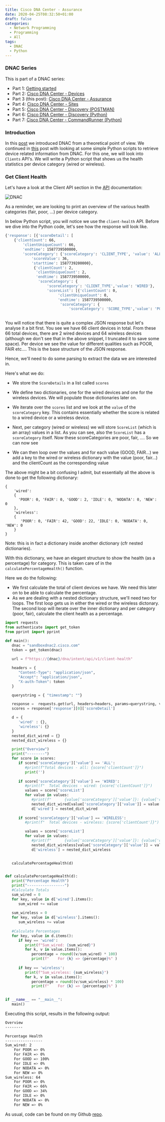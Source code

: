 ```yaml
---
title: Cisco DNA Center - Assurance
date: 2020-04-25T08:32:50+01:00
draft: false
categories:
  - Network Programming
  - Programming
  - All
tags:
  - DNAC
  - Python
---
```

### DNAC Series

This is part of a DNAC series:

- Part 1: [Getting started](https://blog.wimwauters.com/networkprogrammability/2020-04-22_dnac_gettingstarted/)
- Part 2: [Cisco DNA Center - Devices](https://blog.wimwauters.com/networkprogrammability/2020-04-24_dnac_part1_pythonrequests/)
- Part 3 (this post): [Cisco DNA Center - Assurance](https://blog.wimwauters.com/networkprogrammability/2020-04-25_dnac_part2_pythonrequests/)
- Part 4: [Cisco DNA Center - Sites](https://blog.wimwauters.com/networkprogrammability/2020-04-27_dnac_part3_pythonrequests/)
- Part 5: [Cisco DNA Center - Discovery (POSTMAN)](https://blog.wimwauters.com/networkprogrammability/2020-04-29_dnac_part4_postman_networkdiscovery/)
- Part 6: [Cisco DNA Center - Discovery (Python)](https://blog.wimwauters.com/networkprogrammability/2020-05-01_dnac_part5_pythonrequests/)
- Part 7: [Cisco DNA Center - CommandRunner (Python)](https://blog.wimwauters.com/networkprogrammability/2020-05-02_dnac_part6_pythonrequests/)

### Introduction

In this [post](https://blog.wimwauters.com/networkprogrammability/2020-04-22_dnac_gettingstarted/) we introduced DNAC from a theoretical point of view. We continued in [this](https://blog.wimwauters.com/networkprogrammability/2020-04-24_dnac_pythonrequests_part1/) post with looking at some simple Python scripts to retrieve device related information from DNAC. For this one, we will look into `Clients` API's. We will write a Python script that shows us the health statistics per device category (wired or wireless).

### Get Client Health

Let's have a look at the Client API section in the [API](https://developer.cisco.com/docs/dna-center/api/1-3-3-x/) documentation:

![DNAC](/images/2020-04-25-1.png)

As a reminder, we are looking to print an overview of the various health categories (fair, poor, ...) per device category. 

In below Python script, you will notice we use the `client-health` API. Before we dive into the Python code, let's see how the response will look like. 

```bash
{'response': [{'scoreDetail': [
    {'clientCount': 66,
        'clientUniqueCount': 66,
        'endtime': 1587739500000,
        'scoreCategory': {'scoreCategory': 'CLIENT_TYPE', 'value': 'ALL'},
            'scoreValue': 36,
            'starttime': 1587739200000},
             {'clientCount': 2,
              'clientUniqueCount': 2,
              'endtime': 1587739500000,
               'scoreCategory': {
                   'scoreCategory': 'CLIENT_TYPE','value': 'WIRED'},
                   'scoreList': [{'clientCount': 0,
                        'clientUniqueCount': 0,
                        'endtime': 1587739500000,
                         'scoreCategory': {
                             'scoreCategory': 'SCORE_TYPE','value': 'POOR'},
                                            
```
You will notice that there is quite a complex JSON response but let's analyse it a bit first. You see we have 66 client devices in total. From these 66 total devices, there are 2 wired devices and 64 wireless devices (although we don't see that in the above snippet, I truncated it to save some space). Per device we see the value for different qualities such as POOR, FAIR etc.... This is the base structure of the JSON response.

Hence, we'll need to do some parsing to extract the data we are interested in.

Here's what we do:

* We store the `ScoreDetails` in a list called `scores`

* We define two dictionaries, one for the wired devices and one for the wireless devices. We will populate those dictionaries later on.

* We iterate over the `scores` list and we look at the `value` of the `scoreCategory` key. This contains essentially whether the score is related to a wired device or a wireless device.

* Next, per category (wired or wireless) we will store `ScoreList` (which is an array) values in a list. As you can see, also the `ScoreList` has a `scoreCategory` itself. Now these scoreCategories are poor, fair, .... So we can now see

* We can then loop over the values and for each value (GOOD, FAIR...) we add a key to the wired or wireless dictionary with the value (poor, fair...) and the clientCount as the corresponding value

The above might be a bit confusing I admit, but essentially all the above is done to get the following dictionary:

```
{
    'wired': 
    {
      'POOR': 0, 'FAIR': 0, 'GOOD': 2, 'IDLE': 0, 'NODATA': 0, 'NEW': 0
    }, 
    'wireless': 
    {
       'POOR': 0, 'FAIR': 42, 'GOOD': 22, 'IDLE': 0, 'NODATA': 0, 'NEW': 0
    }
}
```
Note: this is in fact a dictionary inside another dictionary (cfr nested dictionaries).

With this dictionary, we have an elegant structure to show the health (as a percentage) for category. This is taken care of in the `calculatePercentageHealth()` function.

Here we do the following:
* We first calculate the total of client devices we have. We need this later on to be able to calculate the percentage.
*  As we are dealing with a nested dictionary structure, we'll need two for loops. The first loop gets us in either the wired or the wireless dictonary. The second loop will iterate over the inner dictionary and per category (poor, fair), calculate the client health as a percentage.

```python
import requests
from authenticate import get_token
from pprint import pprint

def main():
   dnac = "sandboxdnac2.cisco.com"
   token = get_token(dnac)
   
   url = f"https://{dnac}/dna/intent/api/v1/client-health"

   headers = {
      "Content-Type": "application/json",
      "Accept": "application/json",
      "X-auth-Token": token 
   }

   querystring = { "timestamp": ""}

   response =  requests.get(url, headers=headers, params=querystring, verify=False ).json()
   scores = response['response'][0]['scoreDetail']

   d = {
      'wired' : {},
      'wireless': {}
   }
   nested_dict_wired = {}
   nested_dict_wireless = {}

   print("Overview")
   print("--------")
   for score in scores:
      if score['scoreCategory']['value'] == 'ALL':
         #print(f"Total devices - all: {score['clientCount']}")
         print('')
      
      if score['scoreCategory']['value'] == 'WIRED':
         #print(f"  Total devices - wired: {score['clientCount']}")
         values = score['scoreList']
         for value in values:
            #print(f"      {value['scoreCategory']['value']}: {value['clientCount']}")
            nested_dict_wired[value['scoreCategory']['value']] = value['clientCount']
            d['wired'] = nested_dict_wired
            
      if score['scoreCategory']['value'] == 'WIRELESS':
         #print(f"  Total devices - wireless: {score['clientCount']}")

         values = score['scoreList']
         for value in values:
            #print(f"      {value['scoreCategory']['value']}: {value['clientCount']}")
            nested_dict_wireless[value['scoreCategory']['value']] = value['clientCount']
            d['wireless'] = nested_dict_wireless
  

   calculatePercentageHealth(d)


def calculatePercentageHealth(d):
   print("Percentage Health")
   print("-----------------")
   #Calculate Totals
   sum_wired = 0
   for key, value in d['wired'].items():
      sum_wired += value
   
   sum_wireless = 0
   for key, value in d['wireless'].items():
      sum_wireless += value
  
   #Calculate Percentages
   for key, value in d.items():
      if key == 'wired':
         print(f"Sum_wired: {sum_wired}")
         for k, v in value.items():
            percentage = round((v/sum_wired) * 100)
            print(f"    For {k} => {percentage}%" )
      
      if key == 'wireless':
         print(f"Sum_wireless: {sum_wireless}")
         for k, v in value.items():
            percentage = round((v/sum_wireless) * 100)
            print(f"    For {k} => {percentage}%" )
     

if __name__ == "__main__":
   main()
```
Executing this script, results in the following output:

```bash
Overview
--------

Percentage Health
-----------------
Sum_wired: 2
    For POOR => 0%
    For FAIR => 0%
    For GOOD => 100%
    For IDLE => 0%
    For NODATA => 0%
    For NEW => 0%
Sum_wireless: 64
    For POOR => 0%
    For FAIR => 66%
    For GOOD => 34%
    For IDLE => 0%
    For NODATA => 0%
    For NEW => 0%
```
As usual, code can be found on my Github [repo](https://github.com/wiwa1978/blog-hugo-netlify-code/tree/master/DNAC_PythonRequests/Assurance).